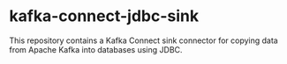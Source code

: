 # kafka-connect-jdbc-sink
This repository contains a Kafka Connect sink connector for copying data from Apache Kafka into databases using JDBC.
